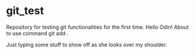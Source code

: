 # git_test
Repository for testing git functionalities for the first time.
Hello Odin! About to use command git add .

Just typing some stuff to show off as she looks over my shoulder. 